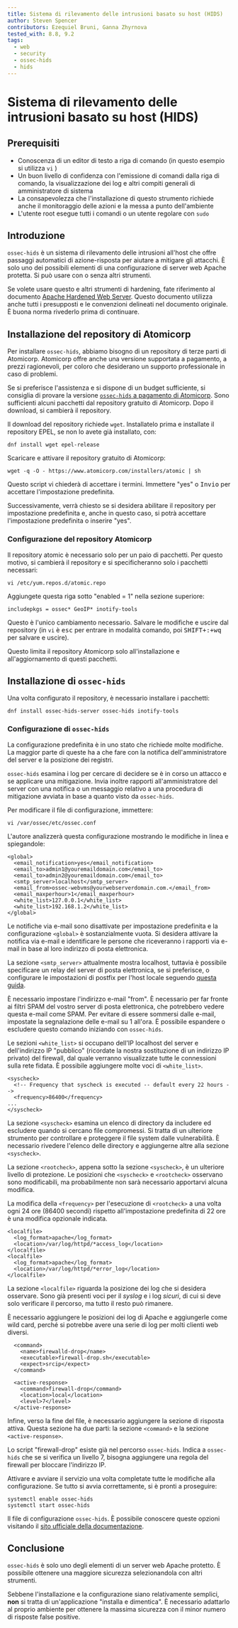 ```yaml
---
title: Sistema di rilevamento delle intrusioni basato su host (HIDS)
author: Steven Spencer
contributors: Ezequiel Bruni, Ganna Zhyrnova
tested_with: 8.8, 9.2
tags:
  - web
  - security
  - ossec-hids
  - hids
---
```


# Sistema di rilevamento delle intrusioni basato su host (HIDS)

## Prerequisiti

* Conoscenza di un editor di testo a riga di comando (in questo esempio si utilizza `vi` )
* Un buon livello di confidenza con l'emissione di comandi dalla riga di comando, la visualizzazione dei log e altri compiti generali di amministratore di sistema
* La consapevolezza che l'installazione di questo strumento richiede anche il monitoraggio delle azioni e la messa a punto dell'ambiente
* L'utente root esegue tutti i comandi o un utente regolare con `sudo`

## Introduzione

`ossec-hids` è un sistema di rilevamento delle intrusioni all'host che offre passaggi automatici di azione-risposta per aiutare a mitigare gli attacchi. È solo uno dei possibili elementi di una configurazione di server web Apache protetta. Si può usare con o senza altri strumenti.

Se volete usare questo e altri strumenti di hardening, fate riferimento al documento [Apache Hardened Web Server](index.md). Questo documento utilizza anche tutti i presupposti e le convenzioni delineati nel documento originale. È buona norma rivederlo prima di continuare.

## Installazione del repository di Atomicorp

Per installare `ossec-hids`, abbiamo bisogno di un repository di terze parti di Atomicorp. Atomicorp offre anche una versione supportata a pagamento, a prezzi ragionevoli, per coloro che desiderano un supporto professionale in caso di problemi.

Se si preferisce l'assistenza e si dispone di un budget sufficiente, si consiglia di provare la versione [ `ossec-hids` a pagamento di Atomicorp](https://atomicorp.com/atomic-enterprise-ossec/). Sono sufficienti alcuni pacchetti dal repository gratuito di Atomicorp. Dopo il download, si cambierà il repository.

Il download del repository richiede `wget`. Installatelo prima e installate il repository EPEL, se non lo avete già installato, con:

```
dnf install wget epel-release
```

Scaricare e attivare il repository gratuito di Atomicorp:

```
wget -q -O - https://www.atomicorp.com/installers/atomic | sh
```

Questo script vi chiederà di accettare i termini. Immettere "yes" o <kbd>Invio</kbd> per accettare l'impostazione predefinita.

Successivamente, verrà chiesto se si desidera abilitare il repository per impostazione predefinita e, anche in questo caso, si potrà accettare l'impostazione predefinita o inserire "yes".

### Configurazione del repository Atomicorp

Il repository atomic è necessario solo per un paio di pacchetti. Per questo motivo, si cambierà il repository e si specificheranno solo i pacchetti necessari:

```
vi /etc/yum.repos.d/atomic.repo
```

Aggiungete questa riga sotto "enabled = 1" nella sezione superiore:

```
includepkgs = ossec* GeoIP* inotify-tools
```

Questo è l'unico cambiamento necessario. Salvare le modifiche e uscire dal repository (in `vi` è <kbd>esc</kbd> per entrare in modalità comando, poi <kbd>SHIFT+</kbd><kbd>:</kbd><kbd>+wq</kbd> per salvare e uscire).

Questo limita il repository Atomicorp solo all'installazione e all'aggiornamento di questi pacchetti.

## Installazione di `ossec-hids`

Una volta configurato il repository, è necessario installare i pacchetti:

```
dnf install ossec-hids-server ossec-hids inotify-tools
```

### Configurazione di `ossec-hids`

La configurazione predefinita è in uno stato che richiede molte modifiche. La maggior parte di queste ha a che fare con la notifica dell'amministratore del server e la posizione dei registri.

`ossec-hids` esamina i log per cercare di decidere se è in corso un attacco e se applicare una mitigazione. Invia inoltre rapporti all'amministratore del server con una notifica o un messaggio relativo a una procedura di mitigazione avviata in base a quanto visto da `ossec-hids`.

Per modificare il file di configurazione, immettere:

```
vi /var/ossec/etc/ossec.conf
```

L'autore analizzerà questa configurazione mostrando le modifiche in linea e spiegandole:

```
<global>
  <email_notification>yes</email_notification>  
  <email_to>admin1@youremaildomain.com</email_to>
  <email_to>admin2@youremaildomain.com</email_to>
  <smtp_server>localhost</smtp_server>
  <email_from>ossec-webvms@yourwebserverdomain.com.</email_from>
  <email_maxperhour>1</email_maxperhour>
  <white_list>127.0.0.1</white_list>
  <white_list>192.168.1.2</white_list>
</global>
```

Le notifiche via e-mail sono disattivate per impostazione predefinita e la configurazione `<global>` è sostanzialmente vuota. Si desidera attivare la notifica via e-mail e identificare le persone che riceveranno i rapporti via e-mail in base al loro indirizzo di posta elettronica.

La sezione `<smtp_server>` attualmente mostra localhost, tuttavia è possibile specificare un relay del server di posta elettronica, se si preferisce, o configurare le impostazioni di postfix per l'host locale seguendo [questa guida](../../email/postfix_reporting.md).

È necessario impostare l'indirizzo e-mail "from". È necessario per far fronte ai filtri SPAM del vostro server di posta elettronica, che potrebbero vedere questa e-mail come SPAM. Per evitare di essere sommersi dalle e-mail, impostate la segnalazione delle e-mail su 1 all'ora. È possibile espandere o escludere questo comando iniziando con `ossec-hids`.

Le sezioni `<white_list>` si occupano dell'IP localhost del server e dell'indirizzo IP "pubblico" (ricordate la nostra sostituzione di un indirizzo IP privato) del firewall, dal quale verranno visualizzate tutte le connessioni sulla rete fidata. È possibile aggiungere molte voci di `<white_list>`.

```
<syscheck>
  <!-- Frequency that syscheck is executed -- default every 22 hours -->
  <frequency>86400</frequency>
...
</syscheck>
```

La sezione `<syscheck>` esamina un elenco di directory da includere ed escludere quando si cercano file compromessi. Si tratta di un ulteriore strumento per controllare e proteggere il file system dalle vulnerabilità. È necessario rivedere l'elenco delle directory e aggiungerne altre alla sezione `<syscheck>`.

La sezione `<rootcheck>`, appena sotto la sezione `<syscheck>`, è un ulteriore livello di protezione. Le posizioni che `<syscheck>` e `<rootcheck>` osservano sono modificabili, ma probabilmente non sarà necessario apportarvi alcuna modifica.

La modifica della `<frequency>` per l'esecuzione di `<rootcheck>` a una volta ogni 24 ore (86400 secondi) rispetto all'impostazione predefinita di 22 ore è una modifica opzionale indicata.

```
<localfile>
  <log_format>apache</log_format>
  <location>/var/log/httpd/*access_log</location>
</localfile>
<localfile>
  <log_format>apache</log_format>
  <location>/var/log/httpd/*error_log</location>
</localfile>
```

La sezione `<localfile>` riguarda la posizione dei log che si desidera osservare. Sono già presenti voci per il _syslog_ e i log _sicuri_, di cui si deve solo verificare il percorso, ma tutto il resto può rimanere.

È necessario aggiungere le posizioni dei log di Apache e aggiungerle come wild card, perché si potrebbe avere una serie di log per molti clienti web diversi.

```
  <command>
    <name>firewalld-drop</name>
    <executable>firewall-drop.sh</executable>
    <expect>srcip</expect>
  </command>

  <active-response>
    <command>firewall-drop</command>
    <location>local</location>
    <level>7</level>
  </active-response>
```

Infine, verso la fine del file, è necessario aggiungere la sezione di risposta attiva. Questa sezione ha due parti: la sezione `<command>` e la sezione `<active-response>`.

Lo script "firewall-drop" esiste già nel percorso `ossec-hids`. Indica a `ossec-hids` che se si verifica un livello 7, bisogna aggiungere una regola del firewall per bloccare l'indirizzo IP.

Attivare e avviare il servizio una volta completate tutte le modifiche alla configurazione. Se tutto si avvia correttamente, si è pronti a proseguire:

```
systemctl enable ossec-hids
systemctl start ossec-hids
```

Il file di configurazione `ossec-hids`. È possibile conoscere queste opzioni visitando il [sito ufficiale della documentazione](https://www.ossec.net/docs/).

## Conclusione

`ossec-hids` è solo uno degli elementi di un server web Apache protetto. È possibile ottenere una maggiore sicurezza selezionandola con altri strumenti.

Sebbene l'installazione e la configurazione siano relativamente semplici, **non** si tratta di un'applicazione "installa e dimentica". È necessario adattarlo al proprio ambiente per ottenere la massima sicurezza con il minor numero di risposte false positive.
